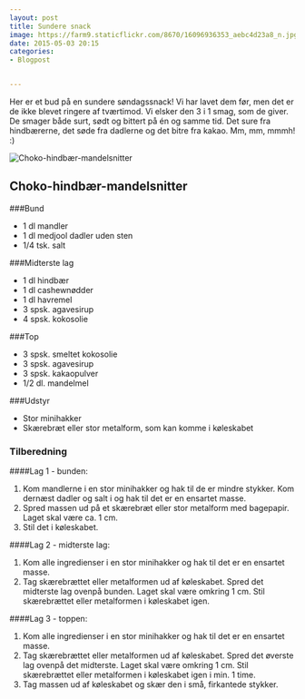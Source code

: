 ```yaml
---
layout: post
title: Sundere snack 
image: https://farm9.staticflickr.com/8670/16096936353_aebc4d23a8_n.jpg
date: 2015-05-03 20:15
categories:
- Blogpost


---
```


Her er et bud på en sundere søndagssnack! Vi har lavet dem før, men det er de ikke blevet ringere af tværtimod. Vi elsker den 3 i 1 smag, som de giver. De smager både surt, sødt og bittert på én og samme tid. Det sure fra hindbærerne, det søde fra dadlerne og det bitre fra kakao. Mm, mm, mmmh! :)   



![Choko-hindbær-mandelsnitter](https://farm9.staticflickr.com/8670/16096936353_aebc4d23a8_z.jpg) 


## Choko-hindbær-mandelsnitter

###Bund 
- 1 dl mandler
- 1 dl medjool dadler uden sten
- 1/4 tsk. salt 


###Midterste lag
- 1 dl hindbær
- 1 dl cashewnødder
- 1 dl havremel
- 3 spsk. agavesirup 
- 4 spsk. kokosolie 



###Top 
- 3 spsk. smeltet kokosolie 
- 3 spsk. agavesirup 
- 3 spsk. kakaopulver 
- 1/2 dl. mandelmel

###Udstyr
- Stor minihakker 
- Skærebræt eller stor metalform, som kan komme i køleskabet

### Tilberedning
####Lag 1 - bunden:
1. Kom mandlerne i en stor minihakker og hak til de er mindre stykker. Kom dernæst dadler og salt i og hak til det er en ensartet masse.
2. Spred massen ud på et skærebræt eller stor metalform med bagepapir. Laget skal være ca. 1 cm.
3. Stil det i køleskabet.

####Lag 2 - midterste lag:
1. Kom alle ingredienser i en stor minihakker og hak til det er en ensartet masse.
2. Tag skærebrættet eller metalformen ud af køleskabet. Spred det midterste lag ovenpå bunden. Laget skal være omkring 1 cm. Stil skærebrættet eller metalformen i køleskabet igen.

####Lag 3 - toppen:
1. Kom alle ingredienser i en stor minihakker og hak til det er en ensartet masse.
2. Tag skærebrættet eller metalformen ud af køleskabet. Spred det øverste lag ovenpå det midterste. Laget skal være omkring 1 cm. Stil skærebrættet eller metalformen i køleskabet igen i min. 1 time.
3. Tag massen ud af køleskabet og skær den i små, firkantede stykker.


























